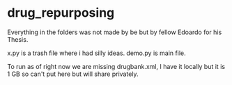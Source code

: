 # drug_repurposing

Everything in the folders was not made by be but by fellow Edoardo for his Thesis.

x.py is a trash file where i had silly ideas.
demo.py is main file.

To run as of right now we are missing drugbank.xml, I have it locally but it is 1 GB so can't put here but will share privately.
